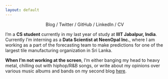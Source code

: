 ```yaml
---
layout: default
---
```


<center>Blog / Twitter / GitHub / LinkedIn / CV</center>


I’m a **CS student** currently in my last year of study at **IIIT Jabalpur, India**. Currently I’m interning as a **Data Scientist at NeenOpal Inc.**, where I am working as a part of the forecasting team to make predictions for one of the largest tile manufacturing organization in Sri Lanka. 

**When I’m not working at the screen**, I’m either banging my head to heavy metal, chilling out with hiphop/R&B songs, or write about my opinions over various music albums and bands on my second blog [here](https://jithendrabsy.github.io/thoughts/).




